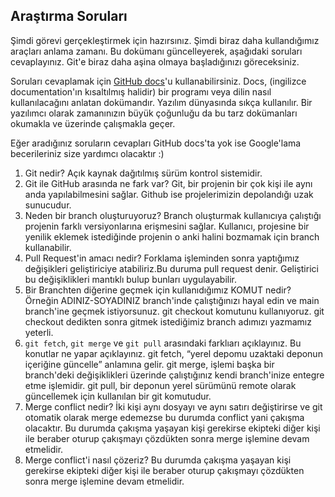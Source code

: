 ## Araştırma Soruları

Şimdi görevi gerçekleştirmek için hazırsınız. Şimdi biraz daha kullandığımız araçları anlama zamanı. Bu dokümanı güncelleyerek, aşağıdaki soruları cevaplayınız. Git'e biraz daha aşina olmaya başladığınızı göreceksiniz.

Soruları cevaplamak için [GitHub docs](https://docs.github.com/en)'u kullanabilirsiniz. Docs, (ingilizce documentation'ın kısaltılmış halidir) bir programı veya dilin nasıl kullanılacağını anlatan dokümandır. Yazılım dünyasında sıkça kullanılır. Bir yazılımcı olarak zamanınızın büyük çoğunluğu da bu tarz dokümanları okumakla ve üzerinde çalışmakla geçer.

Eğer aradığınız soruların cevapları GitHub docs'ta yok ise Google'lama becerileriniz size yardımcı olacaktır :)

1. Git nedir?
   Açık kaynak dağıtılmış sürüm kontrol sistemidir.
2. Git ile GitHub arasında ne fark var?
   Git, bir projenin bir çok kişi ile aynı anda yapılabilmesini sağlar. Github ise projelerimizin depolandığı uzak sunucudur.
3. Neden bir branch oluşturuyoruz?
   Branch oluşturmak kullanıcıya çalıştığı projenin farklı versiyonlarına erişmesini sağlar. Kullanıcı, projesine bir yenilik eklemek istediğinde projenin o anki halini bozmamak için branch kullanabilir.
4. Pull Request'in amacı nedir?
   Forklama işleminden sonra yaptığımız değişikleri geliştiriciye atabiliriz.Bu duruma pull request denir. Geliştirici bu değişiklikleri mantıklı bulup bunları uygulayabilir.
5. Bir Branchten diğerine geçmek için kullanıdığımız KOMUT nedir? Örneğin ADINIZ-SOYADINIZ branch'inde çalıştığınızı hayal edin ve main branch'ine geçmek istiyorsunuz.
   git checkout komutunu kullanıyoruz. git checkout dedikten sonra gitmek istediğimiz branch adımızı yazmamız yeterli.
6. `git fetch`, `git merge` ve `git pull` arasındaki farklıarı açıklayınız. Bu konutlar ne yapar açıklayınız.
   git fetch, “yerel depomu uzaktaki deponun içeriğine güncelle” anlamına gelir.
   git merge, işlemi başka bir branch'deki değişiklikleri üzerinde çalıştığınız kendi branch'inize entegre etme işlemidir.
   git pull, bir deponun yerel sürümünü remote olarak güncellemek için kullanılan bir git komutudur.
7. Merge conflict nedir?
   İki kişi aynı dosyayı ve aynı satırı değiştirirse ve git otomatik olarak merge edemezse bu durumda conflict yani çakışma olacaktır. Bu durumda çakışma yaşayan kişi gerekirse ekipteki diğer kişi ile beraber oturup çakışmayı çözdükten sonra merge işlemine devam etmelidir.
8. Merge conflict'i nasıl çözeriz?
   Bu durumda çakışma yaşayan kişi gerekirse ekipteki diğer kişi ile beraber oturup çakışmayı çözdükten sonra merge işlemine devam etmelidir.
